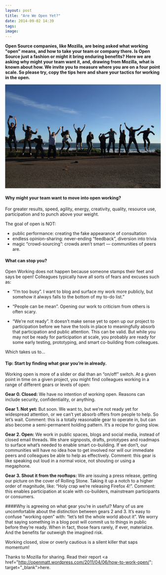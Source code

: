 ```yaml
---
layout: post
title: "Are We Open Yet?"
date: 2014-09-02 14:39
tags: 
image:
---
```


**Open Source companies, like Mozilla, are being asked what working "open" means, and how to take your team or company there. Is Open Source just a fashion or might it bring enduring benefits? Here we are asking why might your team want it, and, drawing from Mozilla, what is known about how. We invite you to measure where you are on a four point scale. So please try, copy the tips here and share your tactics for working in the open.**

![](/libb/images/mozilla-leap.png)

#### Why might your team want to move into open working? 
For greater results, speed, agility, energy, creativity, quality, resource use, participation and to punch above your weight.

   The goal of open is NOT:  
   - public performance: creating the fake appearance of consultation   
   - endless opinion-sharing: never-ending “feedback”, diversion into trivia   
   - magic “crowd-sourcing”: crowds aren’t smart — communities of peers are.   

#### What can stop you?
Open Working does not happen because someone stamps their feet and says be open! Colleagues typically have all sorts of fears and excuses such as:

* “I’m too busy”. I want to blog and surface my work more publicly, but somehow it always falls to the bottom of my to-do list.”

* “People can be mean”. Opening our work to criticism from others is often scary.  
* “We’re not ready”.  It doesn’t make sense yet to open up our project to participation before we have the tools in place to meaningfully absorb that participation and public attention. This can be valid. But while you may not be ready for participation at scale, you probably are ready for some early testing, prototyping, and smart co-building from colleagues.   

Which takes us to…

#### Tip: Start by finding what gear you’re in already.
Working open is more of a slider or dial than an “on/off” switch. At a given point in time on a given project, you might find colleagues working in a range of different gears or levels of open:

**Gear 0. Closed:** We have no intention of working open. Reasons can include security, confidentiality, or anything.

**Gear 1. Not yet:** But soon. We want to, but we’re not ready yet for widespread attention, or we can’t yet absorb offers from people to help. So let’s wait. Comment: this is a totally reasonable gear to operate in, but can also become a semi-permanent holding pattern. It’s a recipe for going slow.

**Gear 2. Open:** We work in public spaces, blogs and social media, instead of closed email threads.  We share signposts, drafts, prototypes and roadmaps to surface what’s needed to enable smart co-building. If we don’t, our communities will have no idea how to get involved nor will our immediate peers and colleagues be able to help as effectively. Comment: this gear is like speaking out loud in a normal voice, not shouting or using a megaphone. 

**Gear 3. Shout it from the rooftops:** We are issuing a press release, getting our picture on the cover of Rolling Stone. Taking it up a notch to a higher order of magnitude, like: “Holy crap we’re releasing Firefox 4!”. Comment: this enables participation at scale with co-builders, mainstream participants or consumers. 

####Why is agreeing on what gear you’re in useful? 
Many of us are uncomfortable about the distinction between gears 2 and 3. It’s easy to confuse “working open” with: “let’s tell the whole world about it”.  We worry that saying something in a blog post will commit us to things in public before they’re ready. When in fact, those fears rarely, if ever, materialize. And the benefits far outweigh the imagined risk.  

Working closed, slow or overly cautious is a silent killer that saps momentum!

Thanks to Mozilla for sharing. Read their report <a href="http://openmatt.wordpress.com/2011/04/06/how-to-work-open/"; target="_blank">here. </a>

